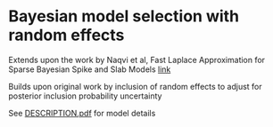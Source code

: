 # Bayesian model selection with random effects

Extends upon the work by Naqvi et al, Fast Laplace Approximation for Sparse Bayesian Spike and Slab Models [link](https://approximateinference.org/archives/2015/accepted/NaqviEtAl2015.pdf)

Builds upon original work by inclusion of random effects to adjust for posterior inclusion probability uncertainty

See [DESCRIPTION.pdf](https://github.com/danielcgingerich/bayesian_model_selection/blob/main/DESCRIPTION.pdf) for model details
